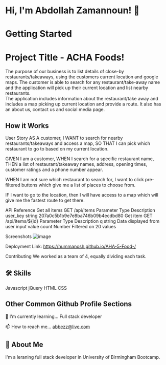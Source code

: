 # Hi, I'm Abdollah Zamannoun! 👋


# Getting Started

# Project Title - ACHA Foods!

The purpose of our business is to list details of close-by restaurants/takeaways,  using the customers current location and google maps.
The customer is able to search for any restaurant/take-away name and the application will pick up their current location and list nearby restaurants.  
The application includes information about the restaurant/take away and includes a map picking up current location and provide a route. 
It also has an about us, contact us and social media page. 


## How it Works
 User Story AS A customer, I WANT to search for nearby restaurants/takeaways and access a map, SO THAT I can pick which restaurant to go to based on my current location.

 GIVEN I am a customer, WHEN I search for a specific restaurant name, THEN a list of restaurant/takeaway names, address, opening times, customer ratings and a phone number   appear.
 
 WHEN I am not sure which restaurant to search for, I want to click pre-filtered buttons which give me a list of places to choose from.

 IF I want to go to the location, then I will have access to a map which will give me the fastest route to get there.




API Reference
Get all items
  GET /api/items
Parameter	Type	Description
user_key	string	207a0c5b1b9e7e8ba746b09b4ecdbd80
Get item
  GET /api/items/${id}
Parameter	Type	Description
q	string	Data displayed from user input value
count	Number	Filtered on 20 values

Screenshots
![image](https://user-images.githubusercontent.com/93604239/153688138-44798444-89e9-41e6-923b-4a7d8031a000.png)

Deployment
Link: https://hummanosh.github.io/AHA-5-Food-/


Contributing
We worked as a team of 4, equally dividing each task.

## 🛠 Skills
Javascript
jQuery
HTML
CSS



## Other Common Github Profile Sections

🧠 I'm currently learning... Full stack developer

📫 How to reach me... abbezz@live.com 

## 🚀 About Me
I'm a leraning full stack developer in University of Birmingham Bootcamp.


